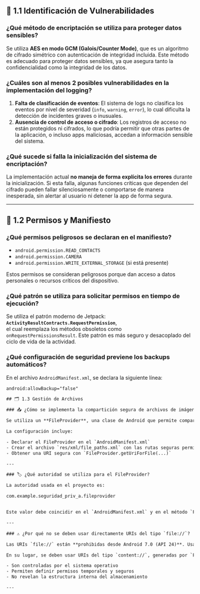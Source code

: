 ## 🔐 1.1 Identificación de Vulnerabilidades

### ¿Qué método de encriptación se utiliza para proteger datos sensibles?

Se utiliza **AES en modo GCM (Galois/Counter Mode)**, que es un algoritmo de cifrado simétrico con autenticación de integridad incluida. Este método es adecuado para proteger datos sensibles, ya que asegura tanto la confidencialidad como la integridad de los datos.

### ¿Cuáles son al menos 2 posibles vulnerabilidades en la implementación del logging?

1. **Falta de clasificación de eventos**: El sistema de logs no clasifica los eventos por nivel de severidad (`info`, `warning`, `error`), lo cual dificulta la detección de incidentes graves o inusuales.
2. **Ausencia de control de acceso o cifrado**: Los registros de acceso no están protegidos ni cifrados, lo que podría permitir que otras partes de la aplicación, o incluso apps maliciosas, accedan a información sensible del sistema.

### ¿Qué sucede si falla la inicialización del sistema de encriptación?

La implementación actual **no maneja de forma explícita los errores** durante la inicialización. Si esta falla, algunas funciones críticas que dependen del cifrado pueden fallar silenciosamente o comportarse de manera inesperada, sin alertar al usuario ni detener la app de forma segura.

---

## 📱 1.2 Permisos y Manifiesto

### ¿Qué permisos peligrosos se declaran en el manifiesto?

- `android.permission.READ_CONTACTS`
- `android.permission.CAMERA`
- `android.permission.WRITE_EXTERNAL_STORAGE` (si está presente)

Estos permisos se consideran peligrosos porque dan acceso a datos personales o recursos críticos del dispositivo.

### ¿Qué patrón se utiliza para solicitar permisos en tiempo de ejecución?

Se utiliza el patrón moderno de Jetpack:  
**`ActivityResultContracts.RequestPermission`**,  
el cual reemplaza los métodos obsoletos como `onRequestPermissionsResult`. Este patrón es más seguro y desacoplado del ciclo de vida de la actividad.

### ¿Qué configuración de seguridad previene los backups automáticos?

En el archivo `AndroidManifest.xml`, se declara la siguiente línea:

```xml
android:allowBackup="false"

## 🗂 1.3 Gestión de Archivos

### 📤 ¿Cómo se implementa la compartición segura de archivos de imágenes?

Se utiliza un **FileProvider**, una clase de Android que permite compartir archivos entre aplicaciones utilizando **URIs del tipo `content://`**. Esto evita exponer directamente rutas del sistema de archivos, mejorando la seguridad.

La configuración incluye:

- Declarar el FileProvider en el `AndroidManifest.xml`
- Crear el archivo `res/xml/file_paths.xml` con las rutas seguras permitidas
- Obtener una URI segura con `FileProvider.getUriForFile(...)`

---

### 🏷 ¿Qué autoridad se utiliza para el FileProvider?

La autoridad usada en el proyecto es:

com.example.seguridad_priv_a.fileprovider


Este valor debe coincidir en el `AndroidManifest.xml` y en el método `FileProvider.getUriForFile(...)`, asegurando que el sistema sepa qué rutas están autorizadas para compartirse.

---

### ⚠️ ¿Por qué no se deben usar directamente URIs del tipo `file://`?

Las URIs `file://` están **prohibidas desde Android 7.0 (API 24)**. Usarlas provoca una excepción de tipo `FileUriExposedException`, ya que representan un riesgo de seguridad al exponer rutas internas del sistema de archivos.

En su lugar, se deben usar URIs del tipo `content://`, generadas por `FileProvider`, ya que:

- Son controladas por el sistema operativo
- Permiten definir permisos temporales y seguros
- No revelan la estructura interna del almacenamiento

---
